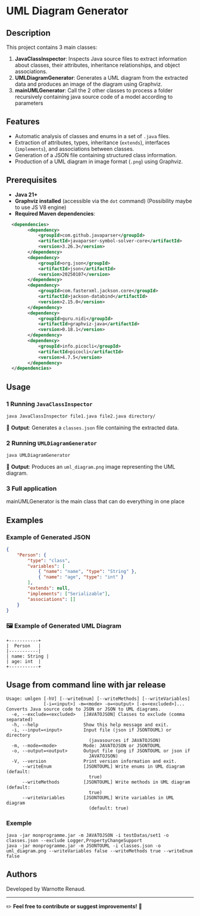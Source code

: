 # UML Diagram Generator

## Description

This project contains 3 main classes:
1. **JavaClassInspector**: Inspects Java source files to extract information about classes, their attributes, inheritance relationships, and object associations.
2. **UMLDiagramGenerator**: Generates a UML diagram from the extracted data and produces an image of the diagram using Graphviz.
3. **mainUMLGenerator**: Call the 2 other classes to process a folder recursively containing java source code of a model according to parameters

## Features
- Automatic analysis of classes and enums in a set of `.java` files.
- Extraction of attributes, types, inheritance (`extends`), interfaces (`implements`), and associations between classes.
- Generation of a JSON file containing structured class information.
- Production of a UML diagram in image format (`.png`) using Graphviz.

## Prerequisites
- **Java 21+**
- **Graphviz installed** (accessible via the `dot` command) (Possibility maybe to use JS V8 engine)
- **Required Maven dependencies**:

```xml
  <dependencies>
		<dependency>
			<groupId>com.github.javaparser</groupId>
			<artifactId>javaparser-symbol-solver-core</artifactId>
			<version>3.26.3</version>
		</dependency>
		<dependency>
			<groupId>org.json</groupId>
			<artifactId>json</artifactId>
			<version>20250107</version>
		</dependency>
		<dependency>
			<groupId>com.fasterxml.jackson.core</groupId>
			<artifactId>jackson-databind</artifactId>
			<version>2.15.0</version>
		</dependency>
		<dependency>
			<groupId>guru.nidi</groupId>
			<artifactId>graphviz-java</artifactId>
			<version>0.18.1</version>
		</dependency>
		<dependency>
			<groupId>info.picocli</groupId>
			<artifactId>picocli</artifactId>
			<version>4.7.5</version>
		</dependency>
  </dependencies>
```

## Usage
### 1️ Running `JavaClassInspector`
```sh
java JavaClassInspector file1.java file2.java directory/
```
📌 **Output**: Generates a `classes.json` file containing the extracted data.

### 2️ Running `UMLDiagramGenerator`
```sh
java UMLDiagramGenerator
```
📌 **Output**: Produces an `uml_diagram.png` image representing the UML diagram.

### 3 Full application

mainUMLGenerator is the main class that can do everything in one place

## Examples
### Example of Generated JSON
```json
{
    "Person": {
        "type": "class",
        "variables": [
            { "name": "name", "type": "String" },
            { "name": "age", "type": "int" }
        ],
        "extends": null,
        "implements": ["Serializable"],
        "associations": []
    }
}
```

### 🖼 Example of Generated UML Diagram
```
+-----------+
|  Person   |
|-----------|
| name: String |
| age: int  |
+-----------+
```

## Usage from command line with jar release

```
Usage: umlgen [-hV] [--writeEnum] [--writeMethods] [--writeVariables]
              [-i=<input>] -m=<mode> -o=<output> [-e=<excluded>]...
Converts Java source code to JSON or JSON to UML diagrams.
  -e, --exclude=<excluded>   [JAVATOJSON] Classes to exclude (comma separated)
  -h, --help                 Show this help message and exit.
  -i, --input=<input>        Input file (json if JSONTOUML) or directory
                               (javasources if JAVATOJSON)
  -m, --mode=<mode>          Mode: JAVATOJSON or JSONTOUML
  -o, --output=<output>      Output file (png if JSONTOUML or json if
                               JAVATOJSON)
  -V, --version              Print version information and exit.
      --writeEnum            [JSONTOUML] Write enums in UML diagram (default:
                               true)
      --writeMethods         [JSONTOUML] Write methods in UML diagram (default:
                               true)
      --writeVariables       [JSONTOUML] Write variables in UML diagram
                               (default: true)
```

### Exemple 

```
java -jar monprogramme.jar -m JAVATOJSON -i testDatas/set1 -o classes.json --exclude Logger,PropertyChangeSupport
java -jar monprogramme.jar -m JSONTOUML -i classes.json -o uml_diagram.png --writeVariables false --writeMethods true --writeEnum false
```

## Authors
Developed by Warnotte Renaud.

---
✏️ **Feel free to contribute or suggest improvements!** 🚀


